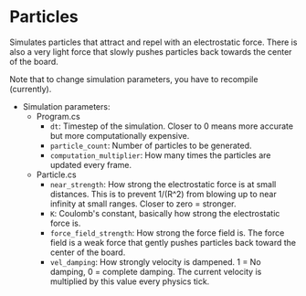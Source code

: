 # Particles
Simulates particles that attract and repel with an electrostatic force. There is also a very light force that slowly pushes particles back towards the center of the board.

Note that to change simulation parameters, you have to recompile (currently).

- Simulation parameters:
	- Program.cs
		- `dt`: Timestep of the simulation. Closer to 0 means more accurate but more computationally expensive.
		- `particle_count`: Number of particles to be generated.
		- `computation_multiplier`: How many times the particles are updated every frame.
	- Particle.cs
		- `near_strength`: How strong the electrostatic force is at small distances. This is to prevent 1/(R^2) from blowing up to near infinity at small ranges. Closer to zero = stronger.
		- `K`: Coulomb's constant, basically how strong the electrostatic force is.
		- `force_field_strength`: How strong the force field is. The force field is a weak force that gently pushes particles back toward the center of the board.
		- `vel_damping`: How strongly velocity is dampened. 1 = No damping, 0 = complete damping. The current velocity is multiplied by this value every physics tick.